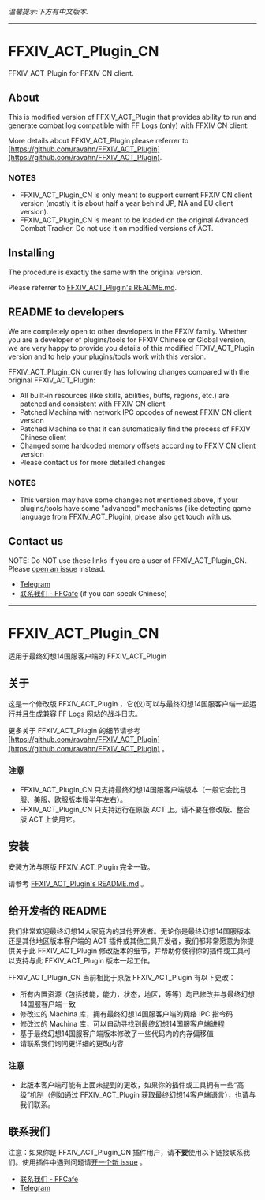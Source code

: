 _温馨提示:下方有中文版本._

---

# FFXIV_ACT_Plugin_CN

FFXIV_ACT_Plugin for FFXIV CN client.

## About

This is modified version of FFXIV_ACT_Plugin that provides ability to run and generate combat log compatible with FF Logs (only) with FFXIV CN client.

More details about FFXIV_ACT_Plugin please referrer to [https://github.com/ravahn/FFXIV_ACT_Plugin](https://github.com/ravahn/FFXIV_ACT_Plugin).

### NOTES

* FFXIV_ACT_Plugin_CN is only meant to support current FFXIV CN client version (mostly it is about half a year behind JP, NA and EU client version).
* FFXIV_ACT_Plugin_CN is meant to be loaded on the original Advanced Combat Tracker. Do not use it on modified versions of ACT.

## Installing

The procedure is exactly the same with the original version.

Please referrer to [FFXIV_ACT_Plugin's README.md](https://github.com/ravahn/FFXIV_ACT_Plugin/blob/master/README.md).

## README to developers

We are completely open to other developers in the FFXIV family. Whether you are a developer of plugins/tools for FFXIV Chinese or Global version, we are very happy to provide you details of this modified FFXIV_ACT_Plugin version and to help your plugins/tools work with this version.

FFXIV_ACT_Plugin_CN currently has following changes compared with the original FFXIV_ACT_Plugin:

* All built-in resources (like skills, abilities, buffs, regions, etc.) are patched and consistent with FFXIV CN client
* Patched Machina with network IPC opcodes of newest FFXIV CN client version
* Patched Machina so that it can automatically find the process of FFXIV Chinese client
* Changed some hardcoded memory offsets according to FFXIV CN client version
* Please contact us for more detailed changes

### NOTES

* This version may have some changes not mentioned above, if your plugins/tools have some "advanced" mechanisms (like detecting game language from FFXIV_ACT_Plugin), please also get touch with us.

## Contact us

NOTE: Do NOT use these links if you are a user of FFXIV_ACT_Plugin_CN. Please [open an issue](https://github.com/TundraWork/FFXIV_ACT_Plugin_CN/issues) instead.

* [Telegram](https://t.me/YuzurihaAsano)
* [联系我们 - FFCafe](https://ffcafe.org/contact/) (if you can speak Chinese)

---

# FFXIV_ACT_Plugin_CN

适用于最终幻想14国服客户端的 FFXIV_ACT_Plugin

## 关于

这是一个修改版 FFXIV_ACT_Plugin ，它(仅)可以与最终幻想14国服客户端一起运行并且生成兼容 FF Logs 网站的战斗日志。

更多关于 FFXIV_ACT_Plugin 的细节请参考 [https://github.com/ravahn/FFXIV_ACT_Plugin](https://github.com/ravahn/FFXIV_ACT_Plugin) 。

### 注意

* FFXIV_ACT_Plugin_CN 只支持最终幻想14国服客户端版本（一般它会比日服、美服、欧服版本慢半年左右）。
* FFXIV_ACT_Plugin_CN 只支持运行在原版 ACT 上。请不要在修改版、整合版 ACT 上使用它。

## 安装

安装方法与原版 FFXIV_ACT_Plugin 完全一致。

请参考 [FFXIV_ACT_Plugin's README.md](https://github.com/ravahn/FFXIV_ACT_Plugin/blob/master/README.md) 。

## 给开发者的 README

我们非常欢迎最终幻想14大家庭内的其他开发者。无论你是最终幻想14国服版本还是其他地区版本客户端的 ACT 插件或其他工具开发者，我们都非常愿意为你提供关于此 FFXIV_ACT_Plugin 修改版本的细节，并帮助你使得你的插件或工具可以支持与此 FFXIV_ACT_Plugin 版本一起工作。

FFXIV_ACT_Plugin_CN 当前相比于原版 FFXIV_ACT_Plugin 有以下更改：

* 所有内置资源（包括技能，能力，状态，地区，等等）均已修改并与最终幻想14国服客户端一致
* 修改过的 Machina 库，拥有最终幻想14国服客户端的网络 IPC 指令码
* 修改过的 Machina 库，可以自动寻找到最终幻想14国服客户端进程
* 基于最终幻想14国服客户端版本修改了一些代码内的内存偏移值
* 请联系我们询问更详细的更改内容

### 注意

* 此版本客户端可能有上面未提到的更改，如果你的插件或工具拥有一些“高级”机制（例如通过 FFXIV_ACT_Plugin 获取最终幻想14客户端语言），也请与我们联系。

## 联系我们

注意：如果你是 FFXIV_ACT_Plugin_CN 插件用户，请**不要**使用以下链接联系我们。使用插件中遇到问题请[开一个新 issue](https://github.com/TundraWork/FFXIV_ACT_Plugin_CN/issues) 。

* [联系我们 - FFCafe](https://ffcafe.org/contact/)
* [Telegram](https://t.me/YuzurihaAsano)
